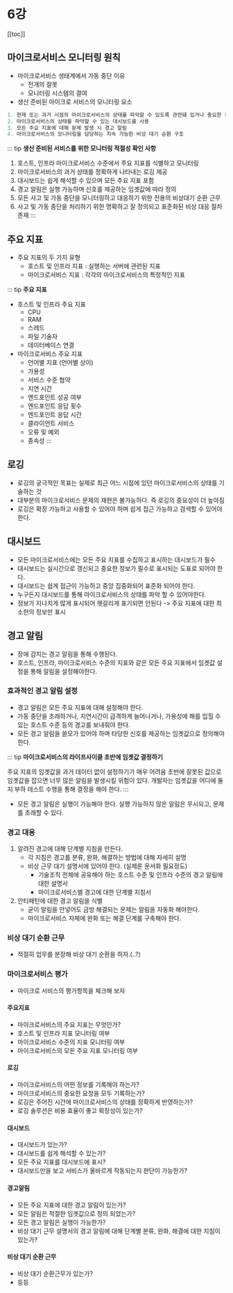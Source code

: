 # 6강

[[toc]]

## 마이크로서비스 모니터링 원칙
- 마이크로서비스 생태계에서 가동 중단 이유
    - 전개의 잘못
    - 모니터링 시스템의 결여
- 생산 준비된 마이크로 서비스의 모니터링 요소
```java
1. 현재 또는 과거 시점의 마이크로서비스의 상태를 파악할 수 있도록 관련돼 있거나 중요한 정보를 적절히 기록
2. 마이크로서비스의 상태를 파악할 수 있는 대시보드를 사용
3. 모든 주요 지표에 대해 문제 발생 시 경고 알림
4. 마이크로서비스의 모니터링을 담당하는 지속 가능한 비상 대기 순환 구조
```

::: tip
<b>생산 준비된 서비스를 위한 모니터링 적절성 확인 사항</b>

1. 호스트, 인프라 마이크로서비스 수준에서 주요 지표를 식별하고 모니터링
2. 마이크로서비스의 과거 상태를 정확하게 나타내는 로깅 제공
3. 대시보드는 쉽게 해석할 수 있으며 모든 주요 지표 포함
4. 경고 알림은 실행 가능하며 신호를 제공하는 임곗값에 따라 정의
5. 모든 사고 및 가동 중단을 모니터링하고 대응하기 위한 전용의 비상대기 순환 근무
6. 사고 및 가동 중단을 처리하기 위한 명확하고 잘 정의되고 표준화된 비상 대응 절차 존재
:::

## 주요 지표
- 주요 지표의 두 가지 유형
    - 호스트 및 인프라 지표 : 실행하는 서버에 관련된 지표
    - 마이크로서비스 지표 : 각각의 마이크로서비스의 특정적인 지표

::: tip
<b>주요 지표</b>

- 호스트 및 인프라 주요 지표
    - CPU
    - RAM
    - 스레드
    - 파일 기술자
    - 데이터베이스 연결
- 마이크로서비스 주요 지표
    - 언어별 지표 (언어별 상이)
    - 가용성
    - 서비스 수준 협약
    - 지연 시간
    - 엔드포인트 성공 여부
    - 엔드포인트 응답 횟수
    - 엔드포인트 응답 시간
    - 클라이언트 서비스
    - 오류 및 예외
    - 종속성
:::

## 로깅
- 로깅의 궁극적인 목표는 실제로 최근 어느 시점에 있던 마이크로서비스의 상태를 기술하는 것
- 대부분의 마이크로서비스 문제의 재현은 불가능하다. 즉 로깅의 중요성이 더 높아짐
- 로깅은 확장 가능하고 사용할 수 있어야 하며 쉽게 접근 가능하고 검색할 수 있어야 한다.

## 대시보드
- 모든 마이크로서비스에는 모든 주요 지표를 수집하고 표시하는 대시보드가 필수
- 대시보드는 실시간으로 갱신되고 중요한 정보가 필수로 표시되는 도표로 되어야 한다.
- 대시보드는 쉽게 접근이 가능하고 중앙 집중화되어 표준화 되어야 한다.
- 누구든지 대시보드를 통해 마이크로서비스의 상태를 파악 할 수 있어야한다.
- 정보가 지나치게 많게 표시되어 헷갈리게 표기되면 안된다 -> 주요 지표에 대한 최소한의 정보만 표시

## 경고 알림
- 장애 감지는 경고 알림을 통해 수행된다.
- 호스트, 인프라, 마이크로서비스 수준의 지표와 같은 모든 주요 지표에서 임곗값 설정을 통해 알림을 설정해야한다.

### 효과적인 경고 알림 설정
- 경고 알림은 모든 주요 지표에 대해 설정해야 한다.
- 가동 중단을 초래하거나, 지연시간이 급격하게 늘어나거나, 가용성에 해를 입힐 수 있는 호스트 수준 등의 경고를 보내줘야 한다.
- 모든 경고 알림을 쓸모가 있어야 하며 타당한 신호를 제공하는 임곗값으로 정의해야 한다.

::: tip
<b>마이크로서비스의 라이프사이클 초반에 임곗값 결정하기</b>

주요 지표의 임곗값을 과거 데이터 없이 설정하기가 매우 어려움
초반에 잘못된 값으로 임곗값을 잡으면 너무 많은 알림을 발생시킬 위험이 있다.
개발자는 임곗값을 어디에 둘지 부하 테스트 수행을 통해 결정을 해야 한다. 
:::

- 모든 경고 알림은 실행이 가능해야 한다. 실행 가능하지 않은 알림은 무시되고, 문제를 초래할 수 있다.

### 경고 대응
1. 알려진 경고에 대해 단계별 지침을 만든다.
    - 각 지침은 경고를 분류, 완화, 해결하는 방법에 대해 자세히 설명
    - 비상 근무 대기 설명서에 있어야 한다. (실제론 문서화 필요정도)
        - 기술조직 전체에 공유해야 하는 호스트 수준 및 인프라 수준의 경고 알림에 대한 설명서
        - 마이크로서비스별 경고에 대한 단계별 지침서
2. 안티패턴에 대한 경고 알림을 식별
    - 굳이 알림을 안넣어도 금방 해결되는 문제는 알림을 자동화 해야한다.
    - 마이크로서비스 자체에 완화 또는 해결 단계를 구축해야 한다.

### 비상 대기 순환 근무
- 적절히 업무를 분장해 비상 대기 순환을 하자.(..?)

### 마이크로서비스 평가
- 마이크로 서비스의 평가항목을 체크해 보자

#### 주요지표
- 마이크로서비스의 주요 지표는 무엇인가?
- 호스트 및 인프라 지표 모니터링 여부
- 마이크로서비스 수준의 지표 모니터링 여부
- 마이크로서비스의 모든 주요 지표 모니터링 여부

#### 로깅
- 마이크로서비스의 어떤 정보를 기록해야 하는가?
- 마이크로서비스의 중요한 요청을 모두 기록하는가?
- 로깅은 주어진 시간에 마이크로서비스의 상태를 정확하게 반영하는가?
- 로깅 솔루션은 비용 효율이 좋고 확장성이 있는가?

#### 대시보드
- 대시보드가 있는가?
- 대시보드를 쉽게 해석할 수 있는가? 
- 모든 주요 지표를 대시보드에 표시?
- 대시보드만을 보고 서비스가 올바르게 작동되는지 판단이 가능한가?

#### 경고알림
- 모든 주요 지표에 대한 경고 알림이 있는가?
- 모든 알림은 적절한 임곗값으로 정의 되었는가?
- 모든 경고 알림은 실행이 가능한가?
- 비상 대기 근무 설명서의 경고 알림에 대해 단계별 분류, 완화, 해결에 대한 지침이 있는가?

#### 비상 대기 순환 근무
- 비상 대기 순환근무가 있는가?
- 등등